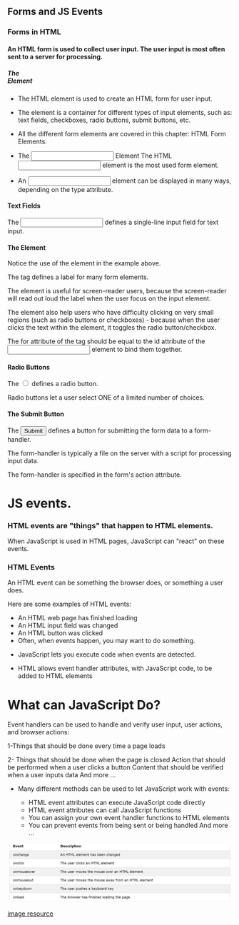 ## Forms and JS Events
### Forms in HTML
#### An HTML form is used to collect user input. The user input is most often sent to a server for processing.

##### The <form> Element
- The HTML <form> element is used to create an HTML form for user input.

- The <form> element is a container for different types of input elements, such as: text fields, checkboxes, radio buttons, submit buttons, etc.

 - All the different form elements are covered in this chapter: HTML Form Elements.

* The <input> Element
The HTML <input> element is the most used form element.

- An <input> element can be displayed in many ways, depending on the type attribute.

#### Text Fields
The <input type="text"> defines a single-line input field for text input.
#### The <label> Element
Notice the use of the <label> element in the example above.

The <label> tag defines a label for many form elements.

The <label> element is useful for screen-reader users, because the screen-reader will read out loud the label when the user focus on the input element.

The <label> element also help users who have difficulty clicking on very small regions (such as radio buttons or checkboxes) - because when the user clicks the text within the <label> element, it toggles the radio button/checkbox.

The for attribute of the <label> tag should be equal to the id attribute of the <input> element to bind them together.

#### Radio Buttons
The <input type="radio"> defines a radio button.

Radio buttons let a user select ONE of a limited number of choices.

#### The Submit Button
The <input type="submit"> defines a button for submitting the form data to a form-handler.

The form-handler is typically a file on the server with a script for processing input data.

The form-handler is specified in the form's action attribute.


# JS events.
### HTML events are "things" that happen to HTML elements.

When JavaScript is used in HTML pages, JavaScript can "react" on these events.

### HTML Events
An HTML event can be something the browser does, or something a user does.

Here are some examples of HTML events:

- An HTML web page has finished loading
- An HTML input field was changed
- An HTML button was clicked
- Often, when events happen, you may want to do something.

* JavaScript lets you execute code when events are detected.

- HTML allows event handler attributes, with JavaScript code, to be added to HTML elements


# What can JavaScript Do?
Event handlers can be used to handle and verify user input, user actions, and browser actions:

1-Things that should be done every time a page loads

2- Things that should be done when the page is closed
Action that should be performed when a user clicks a button
Content that should be verified when a user inputs data
And more ...
- Many different methods can be used to let JavaScript work with events:

  - HTML event attributes can execute JavaScript code directly
   - HTML event attributes can call JavaScript functions
  - You can assign your own event handler functions to HTML elements
  -  You can prevent events from being sent or being handled
And more ...


![](table.png)

[image resource](www.w3schools.com)